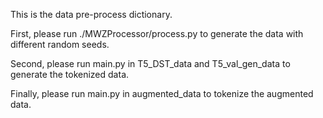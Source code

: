 This is the data pre-process dictionary.

First, please run ./MWZProcessor/process.py to generate the data with different random seeds.

Second, please run main.py in T5_DST_data and T5_val_gen_data to generate the tokenized data.

Finally, please run main.py in augmented_data to tokenize the augmented data.